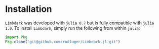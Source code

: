# Installation

`Limbdark` was developed with `julia 0.7` but
is fully compatible with `julia 1.0`.
To install `Limbdark`, simply run the following
from within `julia`:

```julia
import Pkg
Pkg.clone("git@github.com:rodluger/Limbdark.jl.git")
```